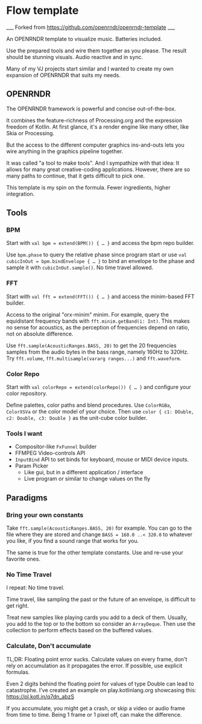 # Flow template 

___ Forked from  https://github.com/openrndr/openrndr-template ___

An OPENRNDR template to visualize music. Batteries included.

Use the prepared tools and wire them together as you please.
The result should be stunning visuals. Audio reactive and in sync.

Many of my VJ projects start similar 
and I wanted to create my own expansion of OPENRNDR that suits my needs.

## OPENRNDR

The OPENRNDR framework is powerful and concise out-of-the-box.

It combines the feature-richness of Processing.org and the expression freedom of Kotlin.
At first glance, it's a render engine like many other, like Skia or Processing.

But the access to the different computer graphics ins-and-outs 
lets you wire anything in the graphics pipeline together.

It was called "a tool to make tools". And I sympathize with that idea:
It allows for many great creative-coding applications. 
However, there are so many paths to continue, that it gets difficult to pick one.

This template is my spin on the formula. Fewer ingredients, higher integration.

## Tools 

### BPM

Start with `val bpm = extend(BPM()) { … }` and access the bpm repo builder.

Use `bpm.phase` to query the relative phase since program start 
or use `val cubicInOut = bpm.bindEnvelope { … }` to bind an envelope to the phase 
and sample it with `cubicInOut.sample()`. No time travel allowed.

### FFT

Start with `val fft = extend(FFT()) { … }` and access the minim-based FFT builder.

Access to the original "orx-minim" minim. 
For example, query the equidistant frequency bands with `fft.minim.getBand(i: Int)`.
This makes no sense for acoustics, 
as the perception of frequencies depend on ratio, not on absolute difference.

Use `fft.sample(AcousticRanges.BASS, 20)` 
to get the 20 frequencies samples from the audio bytes in the bass range, namely 160Hz to 320Hz.
Try `fft.volume`, `fft.multisample(vararg ranges...)` and `fft.waveform`.

### Color Repo

Start with `val colorRepo = extend(colorRepo()) { … }` and configure your color repository.

Define palettes, color paths and blend procedures.
Use `ColorRGBa`, `ColorXSVa` or the color model of your choice. 
Then use `color { c1: DOuble, c2: Double, c3: Double }` as the unit-cube color builder.

### Tools I want

* Compositor-like `FxFunnel` builder
* FFMPEG Video-controls API
* `InputBind` API to set binds for keyboard, mouse or MIDI device inputs.
* Param Picker
  * Like gui, but in a different application / interface
  * Live program or similar to change values on the fly

## Paradigms

### Bring your own constants

Take `fft.sample(AcousticRanges.BASS, 20)` for example.
You can go to the file where they are stored and change `BASS = 160.0 ..< 320.0` to whatever you like,
if you find a sound range that works for you.

The same is true for the other template constants. Use and re-use your favorite ones.

### No Time Travel

I repeat:
No time travel.

Time travel, like sampling the past or the future of an envelope, is difficult to get right.

Treat new samples like playing cards you add to a deck of them.
Usually, you add to the top or to the bottom so consider an `ArrayDeque`.
Then use the collection to perform effects based on the buffered values.

### Calculate, Don't accumulate

TL;DR: Floating point error sucks. 
Calculate values on every frame, don't rely on accumulation as it propagates the error. 
If possible, use explicit formulas.

Even 2 digits behind the floating point for values of type Double can lead to catastrophe.
I've created an example on play.kotlinlang.org showcasing this:
https://pl.kotl.in/q7dn_abzS

If you accumulate, you might get a crash, or skip a video or audio frame from time to time.
Being 1 frame or 1 pixel off, can make the difference.


